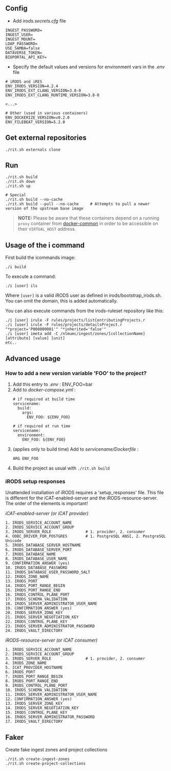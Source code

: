 ## Config
* Add _irods.secrets.cfg_ file
```
INGEST_PASSWORD=
INGEST_USER=
INGEST_MOUNT=
LDAP_PASSWORD=
USE_SAMBA=false
DATAVERSE_TOKEN=
BIOPORTAL_API_KEY=
```

* Specify the default values and versions for environment vars in the _.env_ file
```
# iRODS and iRES
ENV_IRODS_VERSION=4.2.4
ENV_IRODS_EXT_CLANG_VERSION=3.8-0
ENV_IRODS_EXT_CLANG_RUNTIME_VERSION=3.8-0

<...>

# Other (used in various containers)
ENV_DOCKERIZE_VERSION=v0.2.0
ENV_FILEBEAT_VERSION=5.2.0

```


## Get external repositories
```
./rit.sh externals clone
```

## Run
```
./rit.sh build
./rit.sh down
./rit.sh up

# Special
./rit.sh build --no-cache
./rit.sh build --pull --no-cache     # Attempts to pull a newer version of the upstream base image
```
> **NOTE:** Please be aware that these containers depend on a running ``proxy`` container from [docker-common](https://github.com/MaastrichtUniversity/docker-common) in order to be accessible on their ``VIRTUAL_HOST`` address.


## Usage of the i command
First build the icommands image:
```
./i build
```
To execute a command:
```
./i [user] ils
```
Where `[user]` is a valid iRODS user as defined in irods/bootstrap_irods.sh. 
You can omit the domain, this is added automatically. 

You can also execute commands from the irods-ruleset repository like this:
```
./i [user] irule -F rules/projects/listContributingProjects.r 
./i [user] irule -F rules/projects/detailsProject.r "*project='P000000001'" "*inherited='false'"
./i [user] imeta add -C /nlmumc/ingest/zones/[collectionName] [attribute] [value] [unit]
etc..
```


## Advanced usage

### How to add a new version variable 'FOO' to the project?
1. Add this entry to _.env_ : ENV_FOO=bar
1. Add to _docker-compose.yml_ :
    ```
    # if required at build time
    servicename:
      build:
        args:
          ENV_FOO: ${ENV_FOO}

    # if required at run time
    servicename:
      environment:
        ENV_FOO: ${ENV_FOO}
    ```
1. (applies only to build time) Add to _servicename/Dockerfile_ :
    ```
    ARG ENV_FOO
    ```
1. Build the project as usual with `./rit.sh build`


### iRODS setup responses
Unattended installation of iRODS requires a 'setup_responses' file. 
This file is different for the iCAT-enabled-server and the iRODS-resource-server. 
The order of the elements is important!

*iCAT-enabled-server (or iCAT provider)*
```
1. IRODS_SERVICE_ACCOUNT_NAME
2. IRODS_SERVICE_ACCOUNT_GROUP
3. IRODS_SERVER_ROLE               # 1. provider, 2. consumer
4. ODBC_DRIVER_FOR_POSTGRES        # 1. PostgreSQL ANSI, 2. PostgreSQL Unicode
5. IRODS_DATABASE_SERVER_HOSTNAME
6. IRODS_DATABASE_SERVER_PORT
7. IRODS_DATABASE_NAME
8. IRODS_DATABASE_USER_NAME
9. CONFIRMATION_ANSWER (yes)
10. IRODS_DATABASE_PASSWORD
11. IRODS_DATABASE_USER_PASSWORD_SALT
12. IRODS_ZONE_NAME
13. IRODS_PORT
14. IRODS_PORT_RANGE_BEGIN
15. IRODS_PORT_RANGE_END
16. IRODS_CONTROL_PLANE_PORT
17. IRODS_SCHEMA_VALIDATION
18. IRODS_SERVER_ADMINISTRATOR_USER_NAME
19. CONFIRMATION_ANSWER (yes)
20. IRODS_SERVER_ZONE_KEY
21. IRODS_SERVER_NEGOTIATION_KEY
22. IRODS_CONTROL_PLANE_KEY
23. IRODS_SERVER_ADMINISTRATOR_PASSWORD
24. IRODS_VAULT_DIRECTORY
```

*iRODS-resource-server (or iCAT consumer)*
```
1. IRODS_SERVICE_ACCOUNT_NAME
2. IRODS_SERVICE_ACCOUNT_GROUP
3. IRODS_SERVER_ROLE               # 1. provider, 2. consumer
4. IRODS_ZONE_NAME
5. ICAT_PROVIDER_HOSTNAME
6. IRODS_PORT
7. IRODS_PORT_RANGE_BEGIN
8. IRODS_PORT_RANGE_END
9. IRODS_CONTROL_PLANE_PORT
10. IRODS_SCHEMA_VALIDATION
11. IRODS_SERVER_ADMINISTRATOR_USER_NAME
12. CONFIRMATION_ANSWER (yes)
13. IRODS_SERVER_ZONE_KEY
14. IRODS_SERVER_NEGOTIATION_KEY
15. IRODS_CONTROL_PLANE_KEY
16. IRODS_SERVER_ADMINISTRATOR_PASSWORD
17. IRODS_VAULT_DIRECTORY
```

## Faker
Create fake ingest zones and project collections
```
./rit.sh create-ingest-zones
./rit.sh create-project-collections
```


